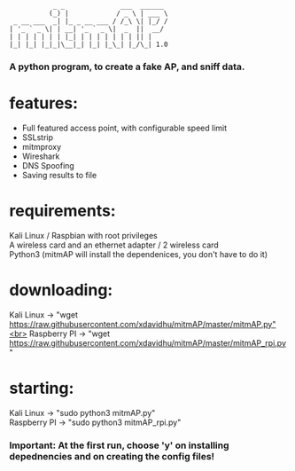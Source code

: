                _ _              ___  ______ 
              (_) |            / _ \ | ___ \
     _ __ ___  _| |_ _ __ ___ / /_\ \| |_/ /
    | '_ ` _ \| | __| '_ ` _ \|  _  ||  __/ 
    | | | | | | | |_| | | | | | | | || |    
    |_| |_| |_|_|\__|_| |_| |_\_| |_/\_| 1.0
  
<h3> A python program, to create a fake AP, and sniff data.</h3>

# features:
  * Full featured access point, with configurable speed limit<br>
  * SSLstrip<br>
  * mitmproxy<br>
  * Wireshark<br>
  * DNS Spoofing<br>
  * Saving results to file<br>

# requirements:
  Kali Linux / Raspbian with root privileges<br>
  A wireless card and an ethernet adapter / 2 wireless card<br>
  Python3 (mitmAP will install the dependenices, you don't have to do it)

# downloading:
  Kali Linux -> "wget https://raw.githubusercontent.com/xdavidhu/mitmAP/master/mitmAP.py"<br>
  Raspberry PI -> "wget https://raw.githubusercontent.com/xdavidhu/mitmAP/master/mitmAP_rpi.py"
  
# starting:
  Kali Linux -> "sudo python3 mitmAP.py"<br>
  Raspberry PI -> "sudo python3 mitmAP_rpi.py"<br>
  <h3>Important: At the first run, choose 'y' on installing depednencies and on creating the config files!</h3>
